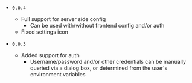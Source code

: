 - `0.0.4`
  - Full support for server side config
    - Can be used with/without frontend config and/or auth
  - Fixed settings icon

- `0.0.3`
  - Added support for auth
    - Username/password and/or other credentials can be manually queried via a dialog box, or determined from the user's environment variables